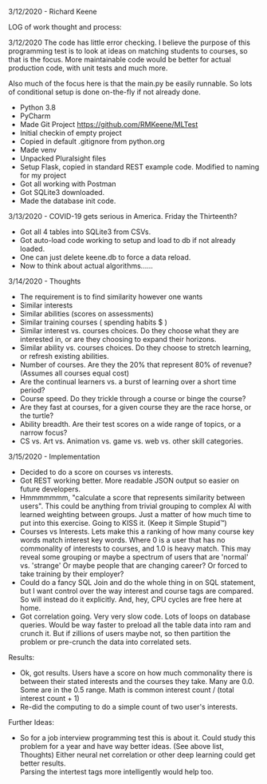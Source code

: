 
3/12/2020 - Richard Keene

LOG of work thought and process:

3/12/2020
The code has little error checking.  I believe the purpose of this programming test is to 
look at ideas on matching students to courses, so that is the focus.
More maintainable code would be better for actual production code, with unit tests and much more.

Also much of the focus here is that the main.py be easily runnable. So lots of conditional setup is done
on-the-fly if not already done.

- Python 3.8
- PyCharm
- Made Git Project https://github.com/RMKeene/MLTest
- Initial checkin of empty project
- Copied in default .gitignore from python.org
- Made venv
- Unpacked Pluralsight files
- Setup Flask, copied in standard REST example code.  Modified to naming for my project
- Got all working with Postman
- Got SQLite3 downloaded.
- Made the database init code.

3/13/2020 - COVID-19 gets serious in America. Friday the Thirteenth?
- Got all 4 tables into SQLite3 from CSVs.  
- Got auto-load code working to setup and load to db if not already loaded.
- One can just delete keene.db to force a data reload.
- Now to think about actual algorithms......

3/14/2020 - Thoughts
- The requirement is to find similarity however one wants
- Similar interests
- Similar abilities (scores on assessments)
- Similar training courses ( spending habits $ )
- Similar interest vs. courses choices.  Do they choose what they are interested in, or are they choosing to expand their horizons.
- Similar ability vs. courses choices.  Do they choose to stretch learning, or refresh existing abilities.
- Number of courses.  Are they the 20% that represent 80% of revenue? (Assumes all courses equal cost)
- Are the continual learners vs. a burst of learning over a short time period?
- Course speed. Do they trickle through a course or binge the course?
- Are they fast at courses, for a given course they are the race horse, or the turtle?
- Ability breadth. Are their test scores on a wide range of topics, or a narrow focus?
- CS vs. Art vs. Animation vs. game vs. web vs. other skill categories.

3/15/2020 - Implementation
- Decided to do a score on courses vs interests. 
- Got REST working better.  More readable JSON output so easier on future developers.
- Hmmmmmmm, "calculate a score that represents similarity between users". This could be anything
   from trivial grouping to complex AI with learned weighting between groups.  Just a matter of 
   how much time to put into this exercise.  Going to KISS it. (Keep it Simple Stupid™)
- Courses vs Interests.  Lets make this a ranking of how many course key words match interest key words. Where 0 is a
  user that has no commonality of interests to courses, and 1.0 is heavy match.  This may reveal
  some grouping or maybe a spectrum of users that are 'normal' vs. 'strange' Or maybe 
  people that are changing career? Or forced to take training by their employer?
- Could do a fancy SQL Join and do the whole thing in on SQL statement, but I want control over the 
  way interest and course tags are compared.  So will instead do it explicitly.  And, hey, CPU cycles are
  free here at home.
- Got correlation going.  Very very slow code.  Lots of loops on database queries.  Would be way faster to preload
  all the table data into ram and crunch it. But if zillions of users maybe not, so then partition the problem 
  or pre-crunch the data into correlated sets.
  
Results:
- Ok, got results.  Users have a score on how much commonality there is between their 
  stated interests and the courses they take. Many are 0.0.  Some are in the 0.5 range.
  Math is common interest count / (total interest count + 1) 
- Re-did the computing to do a simple count of two user's interests.

Further Ideas:
- So for a job interview programming test this is about it. Could study this problem for a year and 
  have way better ideas. (See above list, Thoughts)
  Either neural net correlation or other deep learning could get better results.  
  Parsing the intertest tags more intelligently would help too.
  
